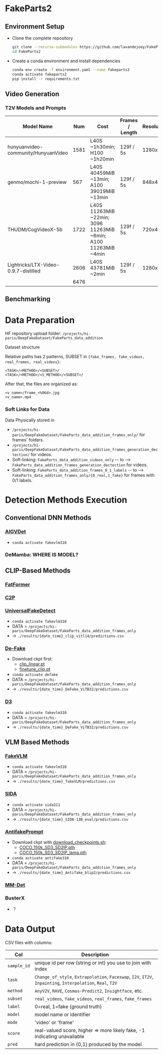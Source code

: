 # FakeParts2

## Environment Setup

- Clone the complete repository
    ```bash
    git clone --recurse-submodules https://github.com/lavandejoey/FakeParts2.git
    cd FakeParts2
    ```
- Create a conda environment and install dependencies
    ```bash
    conda env create -f environment.yaml --name fakeparts2
    conda activate fakeparts2
    pip install -r requirements.txt
    ```

## Video Generation

### T2V Models and Prompts

| Model Name                           | Num  | Cost                                                                   | Frames / Length | Resolution | Link                                                                           |
|--------------------------------------|------|------------------------------------------------------------------------|-----------------|------------|--------------------------------------------------------------------------------|
| hunyuanvideo-community/HunyuanVideo  | 1581 | L40S ~1h30min;<br> H100 ~1h20min                                       | 129f / 5s       | 1280x720   | [🤗 Hugging Face](https://huggingface.co/hunyuanvideo-community/HunyuanVideo)  |
| genmo/mochi-1-preview                | 567  | L40S 40459MiB ~13min;<br> A100 39019MiB ~13min                         | 129f / 5s       | 848x480    | [🤗 Hugging Face](https://huggingface.co/genmo/mochi-1-preview)                |
| THUDM/CogVideoX-5b                   | 1722 | L40S 11263MiB ~22min;<br> 3096 11263MiB ~6min;<br> A100 11263MiB ~4min | 129f / 5s       | 720x480    | [🤗 Hugging Face](https://huggingface.co/THUDM/CogVideoX-5b)                   |
| Lightricks/LTX-Video-0.9.7-distilled | 2606 | L40S 43781MiB ~2min                                                    | 129f / 5s       | 1280x720   | [🤗 Hugging Face](https://huggingface.co/Lightricks/LTX-Video-0.9.7-distilled) |
|                                      | 6476 |                                                                        |                 |            |                                                                                |||
 

## Benchmarking

# Data Preparation

HF repository upload folder: `/projects/hi-paris/DeepFakeDataset/FakeParts_data_addition`

Dataset structure

Relative paths has 2 patterns, SUBSET in `{fake_frames, fake_videos, real_frames, real_videos}`:

```text
<TASK>/<METHOD>/<SUBSET>/
<TASK>/<METHOD>/<S_METHOD>/<SUBSET>/
```

After that, the files are organized as:

```text
<v_name>/frame_<%06d>.jpg 
<v_name>.mp4
```

### Soft Links for Data

Data Physically stored in

- `/projects/hi-paris/DeepFakeDataset/FakeParts_data_addition_frames_only/` for frames' folders.
- `/projects/hi-paris/DeepFakeDataset/FakeParts_data_addition_frames_generation_dectection/` for videos.
- Soft-linking: `FakeParts_data_addition_videos_only` -- to --> `FakeParts_data_addition_frames_generation_dectection`
  for videos.
- Soft-linking: `FakeParts_data_addition_frames_0_1_labels` -- to -->
  `FakeParts_data_addition_frames_only/{0_real,1_fake}` for frames with 0/1 labels.

# Detection Methods Execution
## Conventional DNN Methods
### [AIGVDet](https://github.com/lavandejoey/AIGVDet)
- `conda activate fakevlm310`
### DeMamba: WHERE IS MODEL?

## CLIP-Based Methods
### [FatFormer]()
### [C2P]()
### [UniversalFakeDetect](https://github.com/lavandejoey/UniversalFakeDetect)
- `conda activate fakevlm310`
- DATA = `/projects/hi-paris/DeepFakeDataset/FakeParts_data_addition_frames_only`
- $\rightarrow$ `./results/{date_time}_clip_vitl14/predictions.csv`
### [De-Fake](https://github.com/lavandejoey/De-Fake)
- Download ckpt first:
  - [clip_linear.pt](https://drive.google.com/file/d/1qI7x5iodaCFq0S61LKw4wWjql7cYou_4/view?usp=sharing)
  - [finetune_clip.pt](https://drive.google.com/file/d/1SuenxJP10VwArC6zW0SHMUGObMRqQhBD/view?usp=sharing)
- `conda activate defake`
- DATA = `/projects/hi-paris/DeepFakeDataset/FakeParts_data_addition_frames_only`
- $\rightarrow$ `./results/{date_time}_DeFake_ViTB32/predictions.csv`
### [D3](https://github.com/lavandejoey/D3)
- `conda activate fakevlm310`
- DATA = `/projects/hi-paris/DeepFakeDataset/FakeParts_data_addition_frames_only`
- $\rightarrow$ `./results/{date_time}_DeFake_ViTB32/predictions.csv`

## VLM Based Methods
### [FakeVLM](https://github.com/lavandejoey/FakeVLM)
- `conda activate fakevlm310`
- DATA = `/projects/hi-paris/DeepFakeDataset/FakeParts_data_addition_frames_only`
- $\rightarrow$ `./results/{date_time}_fakeVLM/predictions.csv`
### [SIDA](https://github.com/lavandejoey/SIDA)
- `conda activate sida311`
- DATA = `/projects/hi-paris/DeepFakeDataset/FakeParts_data_addition_frames_only`
- $\rightarrow$ `./results/{date_time}_SIDA-13B_eval/predictions.csv`
### [AntifakePrompt](https://github.com/lavandejoey/AntifakePrompt)
- Download ckpt with [download_checkpoints.sh](Detectors/AntifakePrompt/ckpt/download_checkpoints.sh):
  - [COCO_150k_SD3_SD2IP.pth](https://drive.google.com/file/d/1EUnVG4OZZPXeOyWaa5P590yCKGH-nunQ/view?usp=drive_link)
  - [COCO_150k_SD3_SD2IP_lama.pth](https://drive.google.com/file/d/1qnZfCknNHgC-Nhlwbab9Jg3x9sOof3gG/view?usp=drive_link)
- `conda activate antifake310`
- DATA = `/projects/hi-paris/DeepFakeDataset/FakeParts_data_addition_frames_only`
- $\rightarrow$ `./results/{date_time}_Antifake_blip2/predictions.csv`
### [MM-Det](https://github.com/fira7s/MM-Det.git)
### BusterX
- ？

# Data Output

CSV files with columns:

| Col         | Description                                                                                                 |
|-------------|-------------------------------------------------------------------------------------------------------------|
| `sample_id` | unique id per row (string or int) you use to join with index                                                |
| `task`      | `Change_of_style`, `Extrapolation`, `Faceswap`, `I2V`, `IT2V`, `Inpainting`, `Interpolation`, `Real`, `T2V` |
| `method`    | `AnyV2V`, `RAVE`, `Cosmos-Predict2`, `Insightface`, etc.                                                    |
| `subset`    | `real_videos`, `fake_videos`, `real_frames`, `fake_frames`                                                  |
| `label`     | 0=real, 1=fake (ground truth)                                                                               |
| `model`     | model name or identifier                                                                                    |
| `mode`      | 'video' or 'frame'                                                                                          |
| `score`     | real-valued score, higher => more likely fake, -1 indicating unavailable                                    |
| `pred`      | hard prediction in {0,1} produced by the model                                                              | 
